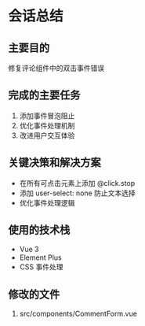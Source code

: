 # 会话总结

## 主要目的
修复评论组件中的双击事件错误

## 完成的主要任务
1. 添加事件冒泡阻止
2. 优化事件处理机制
3. 改进用户交互体验

## 关键决策和解决方案
- 在所有可点击元素上添加 @click.stop
- 添加 user-select: none 防止文本选择
- 优化事件处理逻辑

## 使用的技术栈
- Vue 3
- Element Plus
- CSS 事件处理

## 修改的文件
1. src/components/CommentForm.vue 